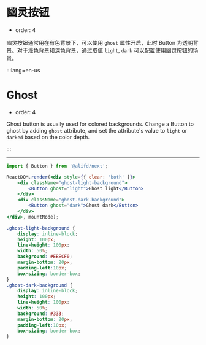 # 幽灵按钮

- order: 4

幽灵按钮通常用在有色背景下，可以使用 `ghost` 属性开启，此时 Button 为透明背景。对于浅色背景和深色背景，通过取值 `light`, `dark` 可以配置使用幽灵按钮的场景。

:::lang=en-us
# Ghost

- order: 4

Ghost button is usually used for colored backgrounds. Change a Button to ghost by adding `ghost` attribute,
and set the attribute's value to `light` or `darked` based on the color depth.

:::

---

````jsx
import { Button } from '@alifd/next';

ReactDOM.render(<div style={{ clear: 'both' }}>
    <div className="ghost-light-background">
        <Button ghost="light">Ghost light</Button>
    </div>
    <div className="ghost-dark-background">
        <Button ghost="dark">Ghost dark</Button>
    </div>
</div>, mountNode);
````

````css
.ghost-light-background {
    display: inline-block;
    height: 100px;
    line-height: 100px;
    width: 50%;
    background: #EBECF0;
    margin-bottom: 20px;
    padding-left:10px;
    box-sizing: border-box;
}
.ghost-dark-background {
    display: inline-block;
    height: 100px;
    line-height: 100px;
    width: 50%;
    background: #333;
    margin-bottom: 20px;
    padding-left:10px;
    box-sizing: border-box;
}
````
